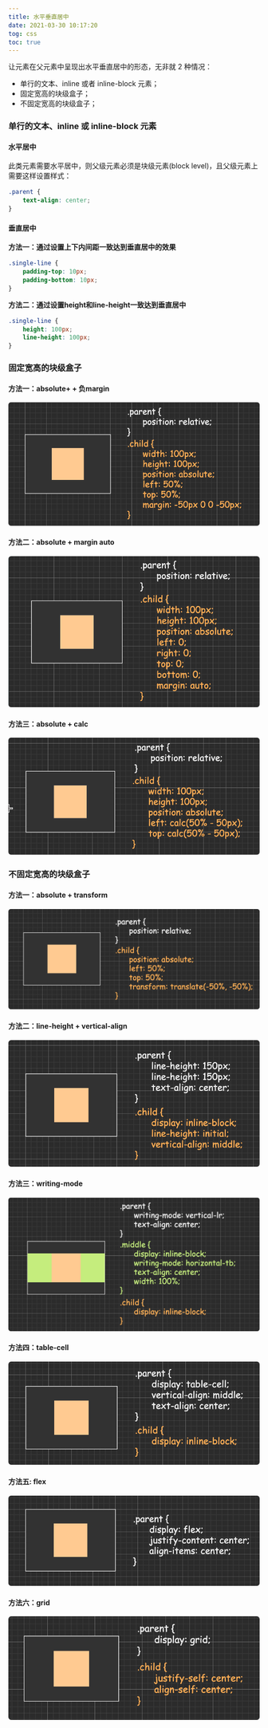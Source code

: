 ```yaml
---
title: 水平垂直居中
date: 2021-03-30 10:17:20
tog: css
toc: true
---
```


让元素在父元素中呈现出水平垂直居中的形态，无非就 2 种情况：
* 单行的文本、inline 或者 inline-block 元素；
* 固定宽高的块级盒子；
* 不固定宽高的块级盒子；

### 单行的文本、inline 或 inline-block 元素
#### 水平居中
此类元素需要水平居中，则父级元素必须是块级元素(block level)，且父级元素上需要这样设置样式：
```css
.parent {
    text-align: center;
}
```

#### 垂直居中
**方法一：通过设置上下内间距一致达到垂直居中的效果**
```css
.single-line {
    padding-top: 10px;
    padding-bottom: 10px;
}
```
**方法二：通过设置height和line-height一致达到垂直居中**
```css
.single-line {
    height: 100px;
    line-height: 100px;
}
```

### 固定宽高的块级盒子
#### 方法一：absolute+ + 负margin
![32](/assets/cssImg/allBasic/32.png)
#### 方法二：absolute + margin auto
![33](/assets/cssImg/allBasic/33.png)
#### 方法三：absolute + calc
![34](/assets/cssImg/allBasic/34.png)

### 不固定宽高的块级盒子
#### 方法一：absolute + transform
![35](/assets/cssImg/allBasic/35.png)
#### 方法二：line-height + vertical-align
![36](/assets/cssImg/allBasic/36.png)
#### 方法三：writing-mode
![37](/assets/cssImg/allBasic/37.png)
#### 方法四：table-cell
![38](/assets/cssImg/allBasic/38.png)
#### 方法五: flex
![39](/assets/cssImg/allBasic/39.png)
#### 方法六：grid
![40](/assets/cssImg/allBasic/40.png)


